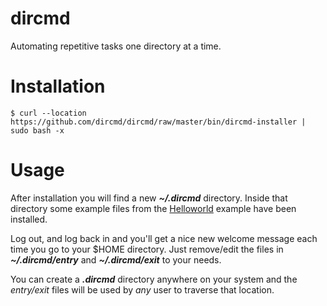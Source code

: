 # dircmd
Automating repetitive tasks one directory at a time.

# Installation

    $ curl --location https://github.com/dircmd/dircmd/raw/master/bin/dircmd-installer | sudo bash -x

# Usage

After installation you will find a new _**~/.dircmd**_ directory. Inside that directory some example files from the [Helloworld](https://github.com/dircmd/dircmd/tree/master/examples/helloworld) example have been installed.

Log out, and log back in and you'll get a nice new welcome message each time you go to your $HOME directory. Just remove/edit the files in _**~/.dircmd/entry**_ and _**~/.dircmd/exit**_ to your needs.

You can create a _**.dircmd**_ directory anywhere on your system and the _entry/exit_ files will be used by _any_ user to traverse that location.
